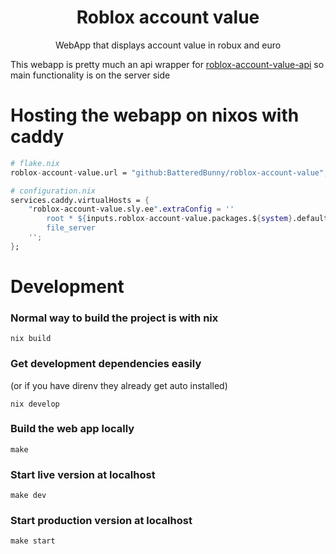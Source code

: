 <h1 align="center">Roblox account value</h1>

<p align="center">WebApp that displays account value in robux and euro</p>

This webapp is pretty much an api wrapper for [roblox-account-value-api](https://github.com/BatteredBunny/roblox-account-value-api) so main functionality is on the server side

# Hosting the webapp on nixos with caddy

```nix
# flake.nix
roblox-account-value.url = "github:BatteredBunny/roblox-account-value";
```

```nix
# configuration.nix
services.caddy.virtualHosts = {
    "roblox-account-value.sly.ee".extraConfig = ''
        root * ${inputs.roblox-account-value.packages.${system}.default}
        file_server
    '';
};
```

# Development

### Normal way to build the project is with nix

```
nix build
```

### Get development dependencies easily
(or if you have direnv they already get auto installed)

```
nix develop
```

### Build the web app locally

```
make
```

### Start live version at localhost

```
make dev
```

### Start production version at localhost

```
make start
```

